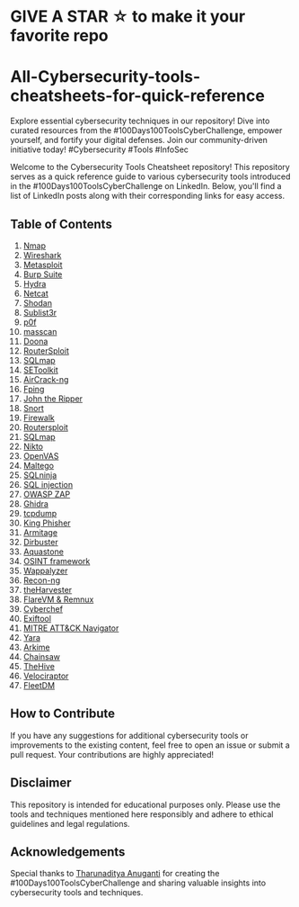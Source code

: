 # GIVE A STAR ☆ to make it your favorite repo
# All-Cybersecurity-tools-cheatsheets-for-quick-reference

Explore essential cybersecurity techniques in our repository! Dive into curated resources from the #100Days100ToolsCyberChallenge, empower yourself, and fortify your digital defenses. Join our community-driven initiative today! #Cybersecurity #Tools #InfoSec

Welcome to the Cybersecurity Tools Cheatsheet repository! This repository serves as a quick reference guide to various cybersecurity tools introduced in the #100Days100ToolsCyberChallenge on LinkedIn. Below, you'll find a list of LinkedIn posts along with their corresponding links for easy access.

## Table of Contents

1. [Nmap](https://www.linkedin.com/posts/tharunaditya-anuganti_100days100toolscyberchallenge-cybersecurity-activity-7160250808050089984-3k4Z?utm_source=share&utm_medium=member_desktop)
2. [Wireshark](https://www.linkedin.com/posts/tharunaditya-anuganti_100days100toolscyberchallenge-cybersecurity-activity-7160692749380272129-6sX2?utm_source=share&utm_medium=member_desktop)
3. [Metasploit](https://www.linkedin.com/posts/tharunaditya-anuganti_100days100toolscyberchallenge-cybersecurity-activity-7161008950023266304-gWxA?utm_source=share&utm_medium=member_desktop)
4. [Burp Suite](https://www.linkedin.com/posts/tharunaditya-anuganti_100days100toolscyberchallenge-cybersecurity-activity-7161411664938995712-_Tuf?utm_source=share&utm_medium=member_desktop)
5. [Hydra](https://www.linkedin.com/posts/tharunaditya-anuganti_100days100toolscyberchallenge-cybersecurity-activity-7161771478110199808-cNPb?utm_source=share&utm_medium=member_desktop)
6. [Netcat](https://www.linkedin.com/posts/tharunaditya-anuganti_100days100toolscyberchallenge-cybersecurity-activity-7162153208134533120-ctPK?utm_source=share&utm_medium=member_desktop)
7. [Shodan](https://www.linkedin.com/posts/tharunaditya-anuganti_100days100toolscyberchallenge-cybersecurity-activity-7162498009463812096-drAz?utm_source=share&utm_medium=member_desktop)
8. [Sublist3r](https://www.linkedin.com/posts/tharunaditya-anuganti_100days100toolscyberchallenge-cybersecurity-activity-7162796881473888258-3avK?utm_source=share&utm_medium=member_desktop)
9. [p0f](https://www.linkedin.com/posts/tharunaditya-anuganti_cybersecurity-tool-cheatsheet-activity-7163202268060749825-aNvZ?utm_source=share&utm_medium=member_desktop)
10. [masscan](https://www.linkedin.com/posts/tharunaditya-anuganti_100days100toolscyberchallenge-cybersecurity-activity-7163834600643915777-ZUw3?utm_source=share&utm_medium=member_desktop)
11. [Doona](https://www.linkedin.com/posts/tharunaditya-anuganti_wireless-attacks-activity-7164325917425618945-XL--?utm_source=share&utm_medium=member_desktop)
12. [RouterSploit](https://www.linkedin.com/posts/tharunaditya-anuganti_100days100toolscyberchallenge-theharvester-activity-7165310066747695105-Ryu9?utm_source=share&utm_medium=member_desktop)
13. [SQLmap](https://www.linkedin.com/posts/tharunaditya-anuganti_100days100toolscyberchallenge-firewalk-networksecurity-activity-7165764261858791425-BDDS?utm_source=share&utm_medium=member_desktop)
14. [SEToolkit](https://www.linkedin.com/posts/tharunaditya-anuganti_setoolkit-activity-7166111158507175937-Dxc9?utm_source=share&utm_medium=member_desktop)
15. [AirCrack-ng](https://www.linkedin.com/posts/tharunaditya-anuganti_100days100toolscyberchallenge-p0f-passiveosfingerprinting-activity-7166718980605374465-azJ3?utm_source=share&utm_medium=member_desktop)
16. [Fping](https://www.linkedin.com/posts/tharunaditya-anuganti_shodan-cheat-sheet-activity-7167148000606191616-xDUe?utm_source=share&utm_medium=member_desktop)
17. [John the Ripper](https://www.linkedin.com/posts/tharunaditya-anuganti_100days100toolscyberchallenge-sublist3r-subdomainenumeration-activity-7167562073428705281-Mc4J?utm_source=share&utm_medium=member_desktop)
18. [Snort](https://www.linkedin.com/posts/tharunaditya-anuganti_masscan-activity-7168253527083929600-LJlX?utm_source=share&utm_medium=member_desktop)
19. [Firewalk](https://www.linkedin.com/posts/tharunaditya-anuganti_doona-activity-7168666771166625793-vML_?utm_source=share&utm_medium=member_desktop)
20. [Routersploit](https://www.linkedin.com/posts/tharunaditya-anuganti_routersploit-activity-7168992579512987648--WI4?utm_source=share&utm_medium=member_desktop)
21. [SQLmap](https://www.linkedin.com/posts/tharunaditya-anuganti_100days100toolscyberchallenge-interested-activity-7169656269555818497-y18m?utm_source=share&utm_medium=member_desktop)
22. [Nikto](https://www.linkedin.com/posts/tharunaditya-anuganti_100days100toolscyberchallenge-nikto-websecurity-activity-7170120496540241921-bt7y?utm_source=share&utm_medium=member_desktop)
23. [OpenVAS](https://www.linkedin.com/posts/tharunaditya-anuganti_openvas-cheatsheet-by-tharunaditya-anuagnti-activity-7170858750763806720-516x?utm_source=share&utm_medium=member_desktop)
24. [Maltego](https://www.linkedin.com/posts/tharunaditya-anuganti_maltego-ir-handbook-activity-7171748761264672768-aLbo?utm_source=share&utm_medium=member_desktop)
25. [SQLninja](https://www.linkedin.com/posts/tharunaditya-anuganti_sqlninja-activity-7172983112295985154-we28?utm_source=share&utm_medium=member_desktop)
26. [SQL injection](https://www.linkedin.com/posts/tharunaditya-anuganti_sql-injection-activity-7173712261633568768-A2JQ?utm_source=share&utm_medium=member_desktop)
27. [OWASP ZAP](https://www.linkedin.com/posts/tharunaditya-anuganti_zap-guide-by-owasp-activity-7174828037962694657-B-tT?utm_source=share&utm_medium=member_desktop)
28. [Ghidra](https://www.linkedin.com/posts/tharunaditya-anuganti_100days100toolscyberchallenge-ghidra-reverseengineering-activity-7177760803821875202-Lbqx?utm_source=share&utm_medium=member_desktop)
29. [tcpdump](https://www.linkedin.com/posts/tharunaditya-anuganti_tcpdump-activity-7178122190083534849-ZnYn?utm_source=share&utm_medium=member_desktop)
30. [King Phisher](https://www.linkedin.com/posts/tharunaditya-anuganti_king-phisher-activity-7179168126020853761-HGZH?utm_source=share&utm_medium=member_desktop)
31. [Armitage](https://www.linkedin.com/posts/tharunaditya-anuganti_armitage-activity-7183897669692522496-b0dL?utm_source=share&utm_medium=member_desktop)
32. [Dirbuster](https://www.linkedin.com/posts/tharunaditya-anuganti_cybersecurity-webapplication-pentesters-activity-7195104507414892544-78R_?utm_source=share&utm_medium=member_desktop)
33. [Aquastone](https://www.linkedin.com/posts/tharunaditya-anuganti_github-tharunadityaall-cybersecurity-tools-cheatsheets-for-quick-reference-activity-7199827015540121600-5mIt?utm_source=share&utm_medium=member_desktop)
34. [OSINT framework](https://www.linkedin.com/posts/tharunaditya-anuganti_day-34-the-art-of-open-source-eyes-leveraging-activity-7211052144391512067-sK0m?utm_source=share&utm_medium=member_desktop)
35. [Wappalyzer](https://www.linkedin.com/posts/tharunaditya-anuganti_100days100tools-activity-7240473574908575745-wxao?utm_source=share&utm_medium=member_desktop)
36. [Recon-ng](https://www.linkedin.com/posts/tharunaditya-anuganti_100days100toolscybersecuritychallenge-cybersecurity-activity-7253846580372389888-kPu0?utm_source=share&utm_medium=member_desktop)
37. [theHarvester](https://www.linkedin.com/posts/tharunaditya-anuganti_cybersecurity-osint-theharvester-activity-7258195046108180480-QIGo?utm_source=share&utm_medium=member_desktop)
38. [FlareVM & Remnux](https://www.linkedin.com/posts/tharunaditya-anuganti_reverse-engineer-like-a-pro-activity-7299088036582043648-ol0D?utm_source=share&utm_medium=member_desktop&rcm=ACoAABQKASIBO9OfUec_4rBOLFTl5z7TX3H3Yss)
39. [Cyberchef](https://www.linkedin.com/posts/tharunaditya-anuganti_cyberchef-activity-7317998824679972864-T14F?utm_source=share&utm_medium=member_desktop&rcm=ACoAABQKASIBO9OfUec_4rBOLFTl5z7TX3H3Yss)
40. [Exiftool](https://www.linkedin.com/posts/tharunaditya-anuganti_exiftool-activity-7318469386728587264-Jkt8?utm_source=share&utm_medium=member_desktop&rcm=ACoAABQKASIBO9OfUec_4rBOLFTl5z7TX3H3Yss)
41. [MITRE ATT&CK Navigator](https://www.linkedin.com/posts/tharunaditya-anuganti_mitre-attck-activity-7319277666161807360-068l?utm_source=share&utm_medium=member_desktop&rcm=ACoAABQKASIBO9OfUec_4rBOLFTl5z7TX3H3Yss)
42. [Yara](https://www.linkedin.com/posts/tharunaditya-anuganti_yara-activity-7319649455622737920-oVp7?utm_source=share&utm_medium=member_desktop&rcm=ACoAABQKASIBO9OfUec_4rBOLFTl5z7TX3H3Yss)
43. [Arkime](https://www.linkedin.com/posts/tharunaditya-anuganti_100days100toolscybersecurity-networksecurity-activity-7320062519820124161-6ZXE?utm_source=share&utm_medium=member_desktop&rcm=ACoAABQKASIBO9OfUec_4rBOLFTl5z7TX3H3Yss)
44. [Chainsaw](https://www.linkedin.com/posts/tharunaditya-anuganti_100days100toolscybersecurity-dfir-chainsaw-activity-7320494873206214659-GtW-?utm_source=share&utm_medium=member_desktop&rcm=ACoAABQKASIBO9OfUec_4rBOLFTl5z7TX3H3Yss)
45. [TheHive](https://www.linkedin.com/posts/tharunaditya-anuganti_thehive-activity-7321109288381308929-UAfv?utm_source=share&utm_medium=member_desktop&rcm=ACoAABQKASIBO9OfUec_4rBOLFTl5z7TX3H3Yss)
46. [Velociraptor](https://www.linkedin.com/posts/tharunaditya-anuganti_velociraptor-activity-7321464604176359424-K--n?utm_source=share&utm_medium=member_desktop&rcm=ACoAABQKASIBO9OfUec_4rBOLFTl5z7TX3H3Yss)
47. [FleetDM](https://www.linkedin.com/posts/tharunaditya-anuganti_fleetdm-activity-7321810113634144256-PTT6?utm_source=share&utm_medium=member_desktop&rcm=ACoAABQKASIBO9OfUec_4rBOLFTl5z7TX3H3Yss)
## How to Contribute

If you have any suggestions for additional cybersecurity tools or improvements to the existing content, feel free to open an issue or submit a pull request. Your contributions are highly appreciated!

## Disclaimer

This repository is intended for educational purposes only. Please use the tools and techniques mentioned here responsibly and adhere to ethical guidelines and legal regulations.

## Acknowledgements

Special thanks to [Tharunaditya Anuganti](https://www.linkedin.com/in/tharunaditya-anuganti/) for creating the #100Days100ToolsCyberChallenge and sharing valuable insights into cybersecurity tools and techniques.
